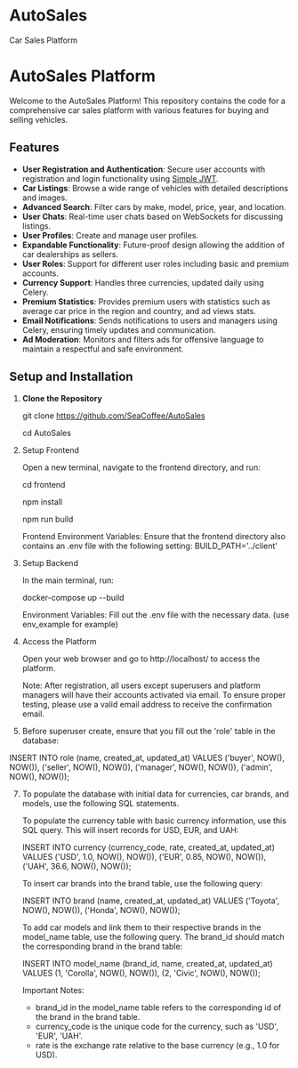 # AutoSales
Car Sales Platform
# AutoSales Platform

Welcome to the AutoSales Platform! This repository contains the code for a comprehensive car sales platform with various features for buying and selling vehicles.

## Features

- **User Registration and Authentication**: Secure user accounts with registration and login functionality using [Simple JWT](https://github.com/django-rest-framework-simplejwt/django-rest-framework-simplejwt).
- **Car Listings**: Browse a wide range of vehicles with detailed descriptions and images.
- **Advanced Search**: Filter cars by make, model, price, year, and location.
- **User Chats**: Real-time user chats based on WebSockets for discussing listings.
- **User Profiles**: Create and manage user profiles.
- **Expandable Functionality**: Future-proof design allowing the addition of car dealerships as sellers.
- **User Roles**: Support for different user roles including basic and premium accounts.
- **Currency Support**: Handles three currencies, updated daily using Celery.
- **Premium Statistics**: Provides premium users with statistics such as average car price in the region and country, and ad views stats.
- **Email Notifications**: Sends notifications to users and managers using Celery, ensuring timely updates and communication.
- **Ad Moderation**: Monitors and filters ads for offensive language to maintain a respectful and safe environment.


## Setup and Installation

1. **Clone the Repository**

   git clone https://github.com/SeaCoffee/AutoSales
   
   cd AutoSales

2. Setup Frontend
 
   Open a new terminal, navigate to the frontend directory, and run:
   
   cd frontend
   
   npm install
   
   npm run build

   Frontend Environment Variables: Ensure that the frontend directory also contains an .env file with the following setting:
   BUILD_PATH='../client'

3. Setup Backend
   
   In the main terminal, run:
   
   docker-compose up --build

   Environment Variables: Fill out the .env file with the necessary data. (use env_example for example)

4. Access the Platform

   Open your web browser and go to http://localhost/ to access the platform.

   Note: After registration, all users except superusers and platform managers will have their accounts activated via email. To ensure proper testing,
   please use a valid email address to receive the confirmation email.

6. Before superuser create, ensure that you fill out the 'role' table in the database:

  INSERT INTO role (name, created_at, updated_at)
   VALUES 
   ('buyer', NOW(), NOW()),
   ('seller', NOW(), NOW()),
   ('manager', NOW(), NOW()),
   ('admin', NOW(), NOW());

   
7. To populate the database with initial data for currencies, car brands, and models, use the following SQL statements.
   
   To populate the currency table with basic currency information, use this SQL query. This will insert records for USD, EUR, and UAH:
   
   INSERT INTO currency (currency_code, rate, created_at, updated_at)
   VALUES 
   ('USD', 1.0, NOW(), NOW()),
   ('EUR', 0.85, NOW(), NOW()),
   ('UAH', 36.6, NOW(), NOW());
   
   To insert car brands into the brand table, use the following query:

   INSERT INTO brand (name, created_at, updated_at) 
   VALUES 
   ('Toyota', NOW(), NOW()), 
   ('Honda', NOW(), NOW());

   To add car models and link them to their respective brands in the model_name table, use the following query. The brand_id should match the corresponding brand in the brand table:
   
   INSERT INTO model_name (brand_id, name, created_at, updated_at) 
   VALUES 
   (1, 'Corolla', NOW(), NOW()), 
   (2, 'Civic', NOW(), NOW());

   Important Notes:
   - brand_id in the model_name table refers to the corresponding id of the brand in the brand table.
   - currency_code is the unique code for the currency, such as 'USD', 'EUR', 'UAH'.
   - rate is the exchange rate relative to the base currency (e.g., 1.0 for USD).


